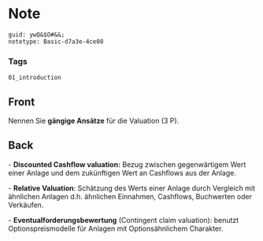 # Note
```
guid: ywQ&$O#&&;
notetype: Basic-d7a3e-4ce08
```

### Tags
```
01_introduction
```

## Front
<p>Nennen Sie <b>gängige Ansätze</b> für die Valuation (3 P).

## Back
<p>- <b>Discounted Cashflow valuation:</b> Bezug zwischen
gegenwärtigem Wert einer Anlage und dem zukünftigen Wert an
Cashflows aus der Anlage.
<p>- <b>Relative Valuation</b>: Schätzung des Werts einer Anlage
durch Vergleich mit ähnlichen Anlagen d.h. ähnlichen Einnahmen,
Cashflows, Buchwerten oder Verkäufen.
<p>- <b>Eventualforderungsbewertung</b> (Contingent claim
valuation): benutzt Optionspreismodelle für Anlagen mit
Optionsähnlichem Charakter.
